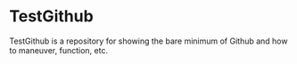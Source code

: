 TestGithub
==========
TestGithub is a repository for showing the bare minimum of Github and how to maneuver, function, etc.  
